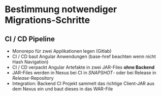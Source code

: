 # Bestimmung notwendiger Migrations-Schritte

## CI / CD Pipeline

* Monorepo für zwei Applikationen legen (Gitlab)
* CI / CD baut Angular Anwendungen (base-href beachten wenn nicht Hash Navigation)
* CI / CD verpackt Angular Artefakte in zwei JAR-Files **ohne Backend**
* JAR-Files werden in Nexus bei CI in _SNAPSHOT_- oder bei Release in _Release_-Repository 
* Integration: Backend CI Projekt sammelt das richtige Client-JAR aus dem Nexus ein
  und baut dieses in das WAR-File
